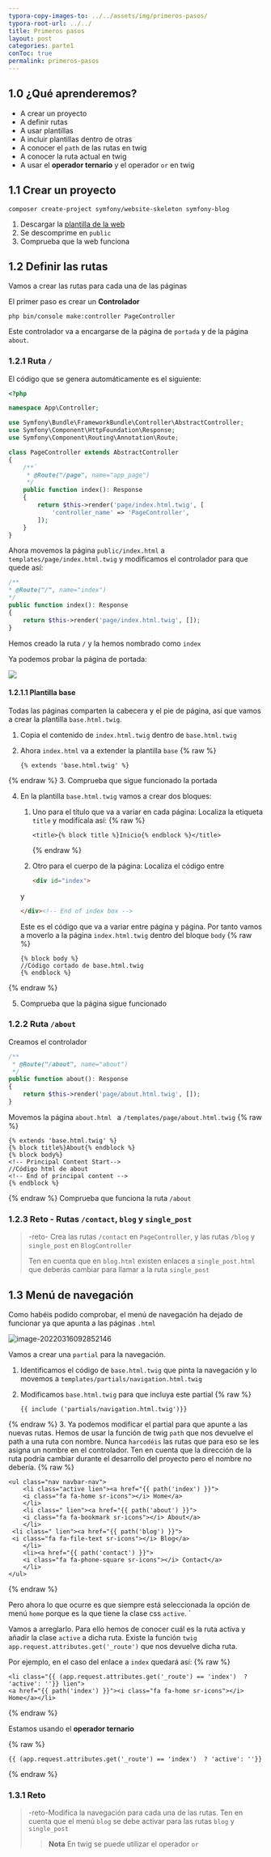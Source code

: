 ```yaml
---
typora-copy-images-to: ../../assets/img/primeros-pasos/
typora-root-url: ../../
title: Primeros pasos
layout: post
categories: parte1
conToc: true
permalink: primeros-pasos
---
```


## 1.0 ¿Qué aprenderemos?

* A crear un proyecto
* A definir rutas
* A usar plantillas
* A incluir plantillas dentro de otras
* A conocer el `path` de las rutas en twig
* A conocer la ruta actual en twig
* A usar el **operador ternario** y el operador `or` en twig

## 1.1 Crear un proyecto

```
composer create-project symfony/website-skeleton symfony-blog
```

1. Descargar la [plantilla de la web](/symfony-blog-teoria/assets/photo-master.zip)
2. Se descomprime en `public` 
3. Comprueba que la web funciona

## 1.2 Definir las rutas

Vamos a crear las rutas para cada una de las páginas

El primer paso es crear un **Controlador**

```
php bin/console make:controller PageController
```

Este controlador va a encargarse de la página de `portada` y de la página `about`. 

### 1.2.1 Ruta `/`

El código que se genera automáticamente es el siguiente:

```php
<?php

namespace App\Controller;

use Symfony\Bundle\FrameworkBundle\Controller\AbstractController;
use Symfony\Component\HttpFoundation\Response;
use Symfony\Component\Routing\Annotation\Route;

class PageController extends AbstractController
{
    /**`
     * @Route("/page", name="app_page")
     */
    public function index(): Response
    {
        return $this->render('page/index.html.twig', [
            'controller_name' => 'PageController',
        ]);
    }
} 
```

Ahora movemos la página `public/index.html` a `templates/page/index.html.twig` y modificamos el controlador para que quede así:

```php
/**
* @Route("/", name="index")
*/
public function index(): Response
{
	return $this->render('page/index.html.twig', []);
}
```

Hemos creado la ruta `/` y la hemos nombrado como `index`

Ya podemos probar la página de portada:

![](/symfony-blog-teoria/assets/img/primeros-pasos/image-20220316084436890.png)

#### 1.2.1.1 Plantilla base

Todas las páginas comparten la cabecera y el pie de página, así que vamos a crear la plantilla `base.html.twig`.

1. Copia el contenido de `index.html.twig` dentro de `base.html.twig`

2. Ahora `index.html` va a extender la plantilla `base`
{% raw %}
   ```twig
   {% extends 'base.html.twig' %}
   ```
{% endraw %}
3. Comprueba que sigue funcionado la portada

4. En la plantilla `base.html.twig` vamos a crear dos bloques:

   1. Uno para el título que va a variar en cada página:
      Localiza la etiqueta `title` y modifícala así:
   {% raw %}
      
      ```twig
      <title>{% block title %}Inicio{% endblock %}</title>
      ```
      {% endraw %}
   2. Otro para el cuerpo de la página:
   Localiza el código entre
   
      ```html
      <div id="index">
      ```
   y 
      ```html
      </div><!-- End of index box -->
      ```
   Este es el código que va a variar entre página y página. Por tanto vamos a moverlo a la página `index.html.twig` dentro del bloque `body`
{% raw %}
   
      ```twig
      {% block body %}
      //Código cortado de base.html.twig
      {% endblock %}
      ```
{% endraw %}

5. Comprueba que la página sigue funcionado

### 1.2.2 Ruta `/about` 

Creamos el controlador 

```php
/**
 * @Route("/about", name="about")
 */
public function about(): Response
{
    return $this->render('page/about.html.twig', []);
}
```

Movemos la página `about.html ` a `/templates/page/about.html.twig`
{% raw %}

```twig
{% extends 'base.html.twig' %}
{% block title%}About{% endblock %}
{% block body%}
<!-- Principal Content Start-->
//Código html de about
<!-- End of principal content -->
{% endblock %}
```

{% endraw %}
Comprueba que funciona la ruta `/about`

### 1.2.3 Reto - Rutas `/contact`, `blog` y `single_post`

> -reto- Crea las rutas `/contact` en `PageController`, y las rutas  `/blog` y `single_post` en `BlogController`
>
> Ten en cuenta que en `blog.html` existen enlaces a `single_post.html` que deberás cambiar para llamar a la ruta `single_post`

## 1.3 Menú de navegación

Como habéis podido comprobar, el menú de navegación ha dejado de funcionar ya que apunta a las páginas `.html`

![image-20220316092852146](/symfony-blog-teoria/assets/img/primeros-pasos/image-20220316092852146.png)

Vamos a crear una `partial` para la navegación. 

1. Identificamos el código de `base.html.twig` que pinta la navegación y lo movemos a `templates/partials/navigation.html.twig`

2. Modificamos `base.html.twig` para que incluya este partial
{% raw %}
   
   ```twig
   {{ include ('partials/navigation.html.twig')}}
   ```
{% endraw %}
3. Ya podemos modificar el partial para que apunte a las nuevas rutas. Hemos de usar la función de twig `path` que nos devuelve el path a una ruta con nombre. Nunca `harcodéis` las rutas que para eso se les asigna un nombre en el controlador. Ten en cuenta que la dirección de la ruta podría cambiar durante el desarrollo del proyecto pero el nombre no debería.
{% raw %}
   
   ```twig
   <ul class="nav navbar-nav">
       <li class="active lien"><a href="{{ path('index') }}">
       <i class="fa fa-home sr-icons"></i> Home</a>
       </li>
       <li class=" lien"><a href="{{ path('about') }}">
       <i class="fa fa-bookmark sr-icons"></i> About</a>
       </li>
    <li class=" lien"><a href="{{ path('blog') }}">
    <i class="fa fa-file-text sr-icons"></i> Blog</a>
       </li>
       <li><a href="{{ path('contact') }}">
       <i class="fa fa-phone-square sr-icons"></i> Contact</a>
       </li>
   </ul>
   ```
   {% endraw %}
   
   Pero ahora lo que ocurre es que siempre está seleccionada la opción de menú `home` porque es la que tiene la clase css `active`. `


Vamos a arreglarlo. Para ello hemos de conocer cuál es la ruta activa y añadir la clase `active` a dicha ruta. Existe la función `twig` `app.request.attributes.get('_route')` que nos devuelve dicha ruta. 

Por ejemplo, en el caso del enlace a `index` quedará así:
{% raw %}

   ```twig
<li class="{{ (app.request.attributes.get('_route') == 'index')  ? 'active': ''}} lien">
<a href="{{ path('index') }}"><i class="fa fa-home sr-icons"></i> Home</a></li>
   ```

{% endraw %} 

Estamos usando el **operador ternario** 

{% raw %}

```twig
{{ (app.request.attributes.get('_route') == 'index')  ? 'active': ''}}
```

{% endraw %}

### 1.3.1 Reto 

>-reto-Modifica la navegación para cada una de las rutas. Ten en cuenta que el menú `blog` se debe activar para las rutas `blog` y `single_post`
>
>> **Nota** En twig se puede utilizar el operador `or`
